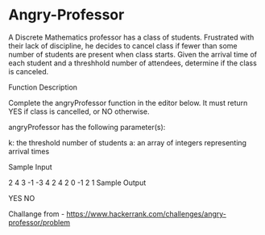 # Angry-Professor
A Discrete Mathematics professor has a class of students. Frustrated with their lack of discipline, he decides to cancel class if fewer than some number of students are present when class starts. Given the arrival time of each student and a threshhold number of attendees, determine if the class is canceled.


Function Description

Complete the angryProfessor function in the editor below. It must return YES if class is cancelled, or NO otherwise.

angryProfessor has the following parameter(s):

k: the threshold number of students
a: an array of integers representing arrival times

Sample Input

2
4 3
-1 -3 4 2
4 2
0 -1 2 1
Sample Output

YES
NO

Challange from - https://www.hackerrank.com/challenges/angry-professor/problem
